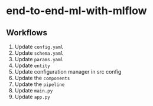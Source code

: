 # end-to-end-ml-with-mlflow

## **Workflows**

1. Update `config.yaml`
2. Update `schema.yaml`
3. Update `params.yaml`
4. Update `entity`
5. Update configuration manager in src config
6. Update the `components`
7. Update the `pipeline`
8. Update `main.py`
9. Update `app.py`
